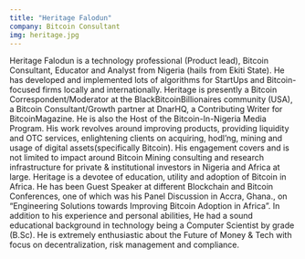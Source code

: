 ```yaml
---
title: "Heritage Falodun"
company: Bitcoin Consultant
img: heritage.jpg
---
```


Heritage Falodun is a technology professional (Product lead), Bitcoin Consultant, Educator and Analyst from Nigeria (hails from Ekiti State). He has developed and implemented lots of algorithms for StartUps and Bitcoin-focused firms locally and internationally. Heritage is presently a Bitcoin Correspondent/Moderator at the BlackBitcoinBillionaires community (USA), a Bitcoin Consultant/Growth partner at DnarHQ, a Contributing Writer for BitcoinMagazine. He is also the Host of the Bitcoin-In-Nigeria Media Program. His work revolves around improving products, providing liquidity and OTC services, enlightening clients on acquiring, hodl’ng, mining and usage of digital assets(specifically Bitcoin). His engagement covers and is not limited to impact around Bitcoin Mining consulting and research infrastructure for private & institutional investors in Nigeria and Africa at large. Heritage is a devotee of education, utility and adoption of Bitcoin in Africa. He has been Guest Speaker at different Blockchain and Bitcoin Conferences, one of which was his Panel Discussion in Accra, Ghana., on “Engineering Solutions towards Improving Bitcoin Adoption in Africa”. In addition to his experience and personal abilities, He had a sound educational background in technology being a Computer Scientist by grade (B.Sc). He is extremely enthusiastic about the Future of Money & Tech with focus on decentralization, risk management and compliance.
